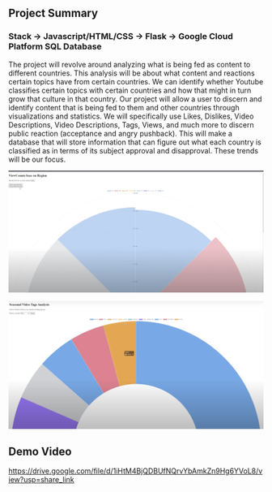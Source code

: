 ## Project Summary 
### Stack -> Javascript/HTML/CSS -> Flask -> Google Cloud Platform SQL Database

The project will revolve around analyzing what is being fed as content to different countries. This analysis will be about what content and reactions certain topics have from certain countries. We can identify whether Youtube classifies certain topics with certain countries and how that might in turn grow that culture in that country. Our project will allow a user to discern and identify content that is being fed to them and other countries through visualizations and statistics.
We will specifically use Likes, Dislikes, Video Descriptions, Video Descriptions, Tags, Views, and much more to discern public reaction (acceptance and angry pushback). This will make a database that will store information that can figure out what each country is classified as in terms of its subject approval and disapproval. These trends will be our focus.

![Analysis](<Images/Screenshot 2023-08-04 at 6.55.26 PM.png>)

![Analysis](<Images/Screenshot 2023-08-04 at 6.55.51 PM.png>)

## Demo Video

https://drive.google.com/file/d/1iHtM4BjQDBUfNQrvYbAmkZn9Hg6YVoL8/view?usp=share_link
